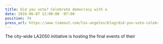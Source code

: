 ```yaml
---
title: Did you vote? Celebrate democracy with a
date: 2016-06-07 12:00:00 -07:00
position: 74
press_url: https://www.timeout.com/los-angeles/blog/did-you-vote-celebrate-democracy-with-a-partyatthepolls-060716
---
```


The city-wide LA2050 initiative is hosting the final events of their
